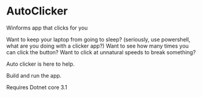 # AutoClicker
Winforms app that clicks for you

Want to keep your laptop from going to sleep? (seriously, use powershell, what are you doing with a clicker app?)
Want to see how many times you can click the button?
Want to click at unnatural speeds to break something?

Auto clicker is here to help.

Build and run the app.

Requires Dotnet core 3.1
